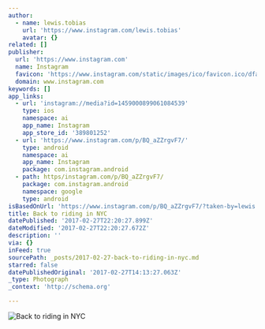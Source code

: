 ```yaml
---
author:
  - name: lewis.tobias
    url: 'https://www.instagram.com/lewis.tobias'
    avatar: {}
related: []
publisher:
  url: 'https://www.instagram.com'
  name: Instagram
  favicon: 'https://www.instagram.com/static/images/ico/favicon.ico/dfa85bb1fd63.ico'
  domain: www.instagram.com
keywords: []
app_links:
  - url: 'instagram://media?id=1459000899061084539'
    type: ios
    namespace: ai
    app_name: Instagram
    app_store_id: '389801252'
  - url: 'https://www.instagram.com/p/BQ_aZZrgvF7/'
    type: android
    namespace: ai
    app_name: Instagram
    package: com.instagram.android
  - path: https/instagram.com/p/BQ_aZZrgvF7/
    package: com.instagram.android
    namespace: google
    type: android
isBasedOnUrl: 'https://www.instagram.com/p/BQ_aZZrgvF7/?taken-by=lewis.tobias'
title: Back to riding in NYC
datePublished: '2017-02-27T22:20:27.899Z'
dateModified: '2017-02-27T22:20:27.672Z'
description: ''
via: {}
inFeed: true
sourcePath: _posts/2017-02-27-back-to-riding-in-nyc.md
starred: false
datePublishedOriginal: '2017-02-27T14:13:27.063Z'
_type: Photograph
_context: 'http://schema.org'

---
```

![Back to riding in NYC](https://scontent.cdninstagram.com/t51.2885-15/s640x640/sh0.08/e35/16788896_738655796317430_4908895298589294592_n.jpg)